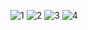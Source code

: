 ![1](https://github.com/user-attachments/assets/cf3ffb2f-ffe8-4343-990f-7ef036eaacf1)
![2](https://github.com/user-attachments/assets/54f2769f-632d-4e59-bc68-c86a31aa6585)
![3](https://github.com/user-attachments/assets/6f7ba8d0-7593-40ae-b007-56cd946454e2)
![4](https://github.com/user-attachments/assets/71eb7dc6-260f-478e-b06f-86f63fa8f5d6)
